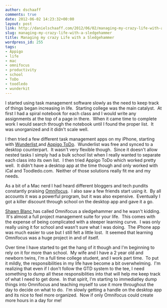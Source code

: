 ```yaml
---
author: dschaaff
comments: true
date: 2012-06-02 14:23:32+00:00
layout: post
link: http://danielschaaff.com/2012/06/02/managing-my-crazy-life-with-a-sledgehammer/
slug: managing-my-crazy-life-with-a-sledgehammer
title: Managing my crazy Life with a Sledgehammer
wordpress_id: 255
tags:
- Appigo
- life
- mac
- omnifocus
- productivity
- school
- ToDo
- toodledo
- wunderkit
---
```


I started using task management software slowly as the need to keep track of things began increasing in life.  Starting college was the main catalyst.  At first I had a spiral notebook for each class and I would write any assignments at the top of a page in there.  When it came time to complete work I would search through the notebook until I found the proper list.  It was unorganized and it didn't scale well.  





I then tried a few different task management apps on my iPhone, starting with [Wunderlist ](http://www.6wunderkinder.com/wunderlist/)and [Appigo ToDo](http://www.appigo.com/todo/).  Wunderlist was free and synced to a desktop counterpart.  It wasn't very flexible though.  Since it doesn't allow nested tasks I simply had a bulk school list when I really wanted to separate each class into its own list.  I then tried Appigo ToDo which worked pretty well.  It didn't have a desktop app at the time though and only worked with iCal and Toodledo.com.  Neither of those solutions really fit me and my needs.





As a bit of a Mac nerd I had heard different bloggers and tech pundits constantly praising [Omnifocus](http://www.omnigroup.com/products/omnifocus/).  I also saw a few friends start using it.  By all accounts it was a powerful program, but it was also expensive.  Eventually I got a killer discount through school on the desktop app and gave it a go.  





[Shawn Blanc ](http://shawnblanc.net/)has called Omnifocus a sledgehammer and he wasn't kidding.  It's almost a full project management suite for your life.  This comes with the expense of being complicated with a steeper learning curve.  I was only really using it for school and wasn't sure what I was doing.  The iPhone app was much easier to use but I still felt a little lost.  It seemed that learning Omnifocus was a huge project in and of itself.





Over time I have started to get the hang of it though and I'm beginning to rely on it for more than school.  My wife and I have a 2 year old and newborn twins, I'm a full time college student, and I work part time.  To put it mildly, the responsibilities in my life have become a bit overwhelming.  I'm realizing that even if I don't follow the GTD system to the tee, I need something to dump all these responsiblities into that will help me keep track of what I need to get done.  In that spirit, I'm starting to immediatley dump things into Omnifocus and teaching myself to use it more throughout the day to decide on what to do.  I'm slowly getting a handle on the desktop app and its nice to feel more organized.  Now if only Omnifocus could create more hours in a day for me!
